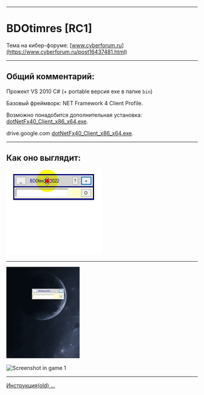  
____ 
# BDOtimres [RC1]

Тема на кибер-форуме:
[www.cyberforum.ru](https://www.cyberforum.ru/post16437481.html)
____ 
## Общий комментарий:
Прожект VS 2010 C# (+ portable версия exe в папке `bin`)

Базовый фреймворк: NET Framework 4 Client Profile.

Возможно понадобится дополнительная установка: [dotNetFx40_Client_x86_x64.exe](https://www.microsoft.com/ru-RU/download/details.aspx?id=24872). 

drive.google.com [dotNetFx40_Client_x86_x64.exe](https://drive.google.com/file/d/1s-fP9rhNCRRQBeTIfInHhrmIaNvHoOn4/view?usp=share_link). 
    
____     
## Как оно выглядит:
![Screenshot in game 1](Doc/124.gif)
    
____     
![Screenshot in game 1](Doc/123.gif)
    
        
![Screenshot in game 1](Doc/125.gif)
    
____     
[Инструкция(old) ...](Res/Инструкция.txt)
        



